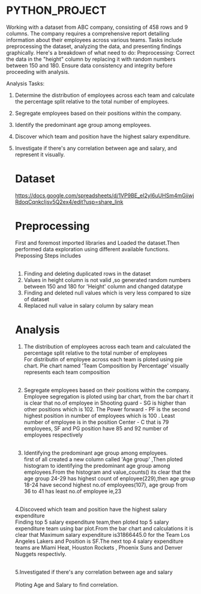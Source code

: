 # PYTHON_PROJECT
Working with a dataset from ABC company, consisting of 458 rows and 9 columns. The company requires a comprehensive report detailing information about their employees across various teams. Tasks include preprocessing the dataset, analyzing the data, and presenting  findings graphically. Here's a breakdown of what need to do:
Preprocessing:
Correct the data in the "height" column by replacing it with random numbers between 150 and 180. Ensure data consistency and integrity before proceeding with analysis. 

Analysis Tasks:
1. Determine the distribution of employees across each team and calculate the percentage split relative to the total number of employees. <br>
2. Segregate employees based on their positions within the company. 
3. Identify the predominant age group among employees. 
4. Discover which team and position have the highest salary expenditure. 
5. Investigate if there's any correlation between age and salary, and represent it visually.

   # Dataset
   https://docs.google.com/spreadsheets/d/1VP9BE_eI2yl6uUHSm4mGiiwjRdoqCqnkcIjsv5Q2ex4/edit?usp=share_link

   # Preprocessing
   First and foremost imported libraries and Loaded the dataset.Then performed data exploration using different available functions. 
   Prepossing Steps includes <br> <br>
   1. Finding and deleting duplicated rows in the dataset  <br>
   2. Values in height column is not valid ,so generated random numbers between 150 and 180 for 'Height' column and changed datatype <br>
   3. Finding and deleted null values which is very less compared to size of dataset <br>
   4. Replaced null value in salary column by salary mean <br>

   # Analysis
   1. The distribution of employees across each team and calculated the percentage split relative to the total number of employees<br>
        For distributin of employee across each team is ploted using pie chart. Pie chart named 'Team Composition by Percentage' visually represents each team 
      composition <br><br>

   2. Segregate employees based on their positions within the company.<br>
         Employee segregation is ploted using bar chart, from the bar chart it is clear that no.of employee in Shooting guard - SG is higher than other positions 
       which is 102. The  Power forward - PF  is the second highest position in  number of employees which is 100 . Least number of employee is in the position 
       Center - C that is 79 employees, SF and  PG position have 85 and  92 number of employees respectively <br><br>

   3. Identifying the predominant age group among employees.<br>
       first of all created a new column called 'Age group' ,Then ploted histogram to identifying the predominant age group among employees.From the histogram and 
   value_counts() its clear that the age group 24-29 has highest count of enployee(229),then age group 18-24 have second highest no.of employees(107), age group 
   from 36 to 41 has least no.of employee ie,23 <br><br>

   4.Discoveed which team and position have the highest salary expenditure <br>
      Finding top 5 salary expenditure team,then ploted top 5 salary expenditure  team using bar plot.From the bar chart and calculations it is clear that Maximum 
    salary expenditure is31866445.0 for the Team Los Angeles Lakers and Position is SF.The next top 4  salary expenditure  teams are Miami Heat, Houston Rockets , 
    Phoenix Suns and Denver Nuggets respectivly. <br><br>

   5.Investigated if there's any correlation between age and salary <br><br>
    Ploting Age and Salary to find correlation.

   



   
   
      


   

